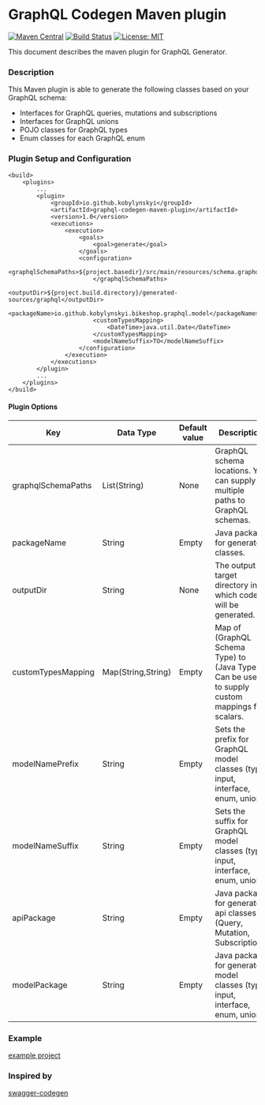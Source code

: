 # GraphQL Codegen Maven plugin #

[![Maven Central](https://maven-badges.herokuapp.com/maven-central/io.github.kobylynskyi/graphql-codegen-maven-plugin/badge.svg)](https://maven-badges.herokuapp.com/maven-central/io.github.kobylynskyi/graphql-codegen-maven-plugin)
[![Build Status](https://travis-ci.com/kobylynskyi/graphql-java-codegen-maven-plugin.svg?branch=master)](https://travis-ci.com/kobylynskyi/graphql-java-codegen-maven-plugin)
[![License: MIT](https://img.shields.io/badge/License-MIT-yellow.svg)](https://opensource.org/licenses/MIT)

This document describes the maven plugin for GraphQL Generator.

### Description

This Maven plugin is able to generate the following classes based on your GraphQL schema:
* Interfaces for GraphQL queries, mutations and subscriptions
* Interfaces for GraphQL unions
* POJO classes for GraphQL types
* Enum classes for each GraphQL enum

### Plugin Setup and Configuration

    <build>
        <plugins>
            ...
            <plugin>
                <groupId>io.github.kobylynskyi</groupId>
                <artifactId>graphql-codegen-maven-plugin</artifactId>
                <version>1.0</version>
                <executions>
                    <execution>
                        <goals>
                            <goal>generate</goal>
                        </goals>
                        <configuration>
                            <graphqlSchemaPaths>${project.basedir}/src/main/resources/schema.graphqls
                            </graphqlSchemaPaths>
                            <outputDir>${project.build.directory}/generated-sources/graphql</outputDir>
                            <packageName>io.github.kobylynskyi.bikeshop.graphql.model</packageName>
                            <customTypesMapping>
                                <DateTime>java.util.Date</DateTime>
                            </customTypesMapping>
                            <modelNameSuffix>TO</modelNameSuffix>
                        </configuration>
                    </execution>
                </executions>
            </plugin>
            ...
        </plugins>
    </build>


#### Plugin Options

| Key                     | Data Type          | Default value | Description |
| ----------------------- | ------------------ | ------------- | ----------- |
| graphqlSchemaPaths      | List(String)       | None          | GraphQL schema locations. You can supply multiple paths to GraphQL schemas. |
| packageName             | String             | Empty         | Java package for generated classes. |
| outputDir               | String             | None          | The output target directory into which code will be generated. |
| customTypesMapping      | Map(String,String) | Empty         | Map of (GraphQL Schema Type) to (Java Type). Can be used to supply custom mappings for scalars. |
| modelNamePrefix         | String             | Empty         | Sets the prefix for GraphQL model classes (type, input, interface, enum, union). |
| modelNameSuffix         | String             | Empty         | Sets the suffix for GraphQL model classes (type, input, interface, enum, union). |
| apiPackage              | String             | Empty         | Java package for generated api classes (Query, Mutation, Subscription). |
| modelPackage            | String             | Empty         | Java package for generated model classes (type, input, interface, enum, union). |


### Example

[example project](example)


### Inspired by
[swagger-codegen](https://github.com/swagger-api/swagger-codegen)

